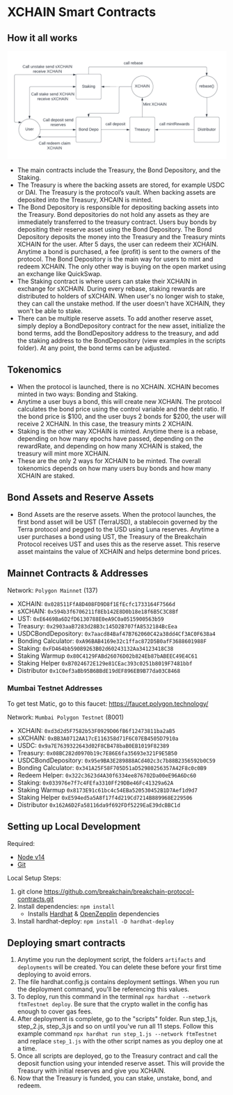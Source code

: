 # XCHAIN Smart Contracts


## How it all works
![High Level Contract Interactions](./docs/box-diagram.png)

- The main contracts include the Treasury, the Bond Depository, and the Staking.
- The Treasury is where the backing assets are stored, for example USDC or DAI. The Treasury is the protocol’s vault. When backing assets are deposited into the Treasury, XHCAIN is minted.
- The Bond Depository is responsible for depositing backing assets into the Treasury. Bond depositories do not hold any assets as they are immediately transferred to the treasury contract. Users buy bonds by depositing their reserve asset using the Bond Depository. The Bond Depository deposits the money into the Treasury and the Treasury mints XCHAIN for the user. After 5 days, the user can redeem their XCHAIN. Anytime a bond is purchased, a fee (profit) is sent to the owners of the protocol. The Bond Depository is the main way for users to mint and redeem XCHAIN. The only other way is buying on the open market using an exchange like QuickSwap.
- The Staking contract is where users can stake their XCHAIN in exchange for sXCHAIN. During every rebase, staking rewards are distributed to holders of sXCHAIN. When user's no longer wish to stake, they can call the unstake method. If the user doesn't have XCHAIN, they won't be able to stake.
- There can be multiple reserve assets. To add another reserve asset, simply deploy a BondDepository contract for the new asset, initialize the bond terms, add the BondDepository address to the treasury, and add the staking address to the BondDepository (view examples in the scripts folder). At any point, the bond terms can be adjusted.

## Tokenomics

- When the protocol is launched, there is no XCHAIN. XCHAIN becomes minted in two ways: Bonding and Staking. 
- Anytime a user buys a bond, this will create new XCHAIN. The protocol calculates the bond price using the control variable and the debt ratio. If the bond price is $100, and the user buys 2 bonds for $200, the user will receive 2 XCHAIN. In this case, the treasury mints 2 XCHAIN. 
- Staking is the other way XCHAIN is minted. Anytime there is a rebase, depending on how many epochs have passed, depending on the rewardRate, and depending on how many XCHAIN is staked, the treasury will mint more XCHAIN.
- These are the only 2 ways for XCHAIN to be minted. The overall tokenomics depends on how many users buy bonds and how many XCHAIN are staked.

## Bond Assets and Reserve Assets

- Bond Assets are the reserve assets. When the protocol launches, the first bond asset will be UST (TerraUSD), a stablecoin governed by the Terra protocol and pegged to the USD using Luna reserves. Anytime a user purchases a bond using UST, the Treasury of the Breakchain Protocol receives UST and uses this as the reserve asset. This reserve asset maintains the value of XCHAIN and helps determine bond prices.



## Mainnet Contracts & Addresses

Network: `Polygon Mainnet` (137)
- XCHAIN: `0x028511FfA8D408FD9D8f1EfEcfc1733164F7566d`
- sXCHAIN: `0x594b3f6706211f8Eb142E8D0b18e18f6B5C3C8Bf` 
- UST: `0xE6469Ba6D2fD6130788E0eA9C0a0515900563b59` 
- Treasury: `0x2903aaB7283d28B3c145D2B707fA8532184BcEea`
- USDCBondDepository: `0x7aacd84Baf47B762060C42a38dd4Cf3AC0F638a4`
- Bonding Calculator: `0xA96BAB4169e32c1ffac872D5B0afF3688601988F` 
- Staking: `0xFD464bb59089263B02d60243132Aa34123418C38` 
- Staking Warmup `0x80C4129FABd26076D02b824Eb87bABEEC49E4C61` 
- Staking Helper `0xB7024672E129e81CEac393c0251b8019F7481bbf`
- Distributor `0x1C0ef3aBb95B6BBdE19dEF896EB9B77da03C8468` 

### Mumbai Testnet Addresses

To get test Matic, go to this faucet: https://faucet.polygon.technology/

Network: `Mumbai Polygon Testnet` (8001)
- XCHAIN: `0xd3d2d5F7582b53F0929D06fB6f12473811ba2aB5`
- sXCHAIN: `0xBB3A0712AA17cE116358d71F6C07EB4505D7910a` 
- USDC: `0x9a7E7639322643d02F8CB478baB0EB1019F82389` 
- Treasury: `0x08BC282d0970b19c7E86E6fa35693e321F9E5B50`
- USDCBondDepository: `0x95e9BA3E289888ACd402c3c7b88B2356592b0C59`
- Bonding Calculator: `0x341A25F58F705D51aD52980256357A42F8c0c0B9` 
- Redeem Helper: `0x322c3623d4A30f6334ee876702Da00eE96A6Dc60`
- Staking: `0x033976e7f7c4FEfa3310Ff29DBe46Fc41329a62A` 
- Staking Warmup `0x8173E91c61bc4c54EBa520530452B1D7Aef1d9d7` 
- Staking Helper `0xE594ed5a5A8f17f4d219Cd7214B889968E229506`
- Distributor `0x162A6D2Fa58116da9f692FDf5229EaE39dcBBC1d` 


##  Setting up Local Development
Required: 
- [Node v14](https://nodejs.org/download/release/latest-v14.x/)  
- [Git](https://git-scm.com/downloads)


Local Setup Steps:
1. git clone https://github.com/breakchain/breakchain-protocol-contracts.git
1. Install dependencies: `npm install` 
    - Installs [Hardhat](https://hardhat.org/getting-started/) & [OpenZepplin](https://docs.openzeppelin.com/contracts/4.x/) dependencies
1. Install hardhat-deploy: `npm install -D hardhat-deploy`

##  Deploying smart contracts

1. Anytime you run the deployment script, the folders `artifacts` and `deployments` will be created. You can delete these before your first time deploying to avoid errors.
1. The file hardhat.config.js contains deployment settings. When you run the deployment command, you'll be referencing this values.
1. To deploy, run this command in the terminal `npx hardhat --network ftmTestnet deploy`. Be sure that the crypto wallet in the config has enough to cover gas fees.
1. After deployment is complete, go to the "scripts" folder. Run step_1.js, step_2.js, step_3.js and so on until you've run all 11 steps. Follow this example command `npx hardhat run step_1.js --network ftmTestnet` and replace `step_1.js` with the other script names as you deploy one at a time.
1. Once all scripts are deployed, go to the Treasury contract and call the deposit function using your intended reserve asset. This will provide the Treasury with initial reserves and give you XCHAIN.
1. Now that the Treasury is funded, you can stake, unstake, bond, and redeem.






